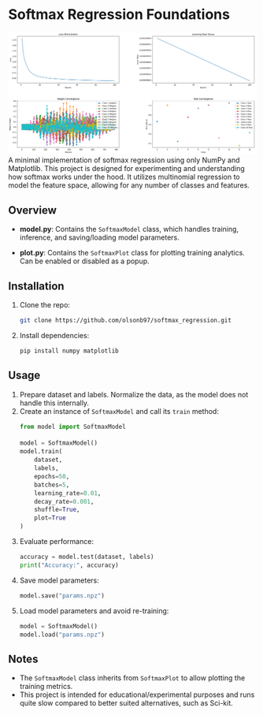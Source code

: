 
# Softmax Regression Foundations

![Softmax Model Analytics](res/demo.png)
A minimal implementation of softmax regression using only NumPy and Matplotlib. This project is designed for experimenting and understanding how softmax works under the hood.
It utilizes multinomial regression to model the feature space, allowing for any number of classes and features.

## Overview

- **model.py**: Contains the `SoftmaxModel` class, which handles training, inference, and saving/loading model parameters.

- **plot.py**: Contains the `SoftmaxPlot` class for plotting training analytics. Can be enabled or disabled as a popup.

## Installation

1. Clone the repo:
   ```bash
   git clone https://github.com/olsonb97/softmax_regression.git
   ```
2. Install dependencies:
   ```bash
   pip install numpy matplotlib
   ```

## Usage

1. Prepare dataset and labels. Normalize the data, as the model does not handle this internally.
2. Create an instance of `SoftmaxModel` and call its `train` method:
   ```python
   from model import SoftmaxModel

   model = SoftmaxModel()
   model.train(
       dataset, 
       labels, 
       epochs=50, 
       batches=5, 
       learning_rate=0.01, 
       decay_rate=0.001, 
       shuffle=True, 
       plot=True
   )
   ```
3. Evaluate performance:
   ```python
   accuracy = model.test(dataset, labels)
   print("Accuracy:", accuracy)
   ```
4. Save model parameters:
   ```python
   model.save("params.npz")
   ```
5. Load model parameters and avoid re-training:
   ```python
   model = SoftmaxModel()
   model.load("params.npz")
   ```

## Notes

- The `SoftmaxModel` class inherits from `SoftmaxPlot` to allow plotting the training metrics.
- This project is intended for educational/experimental purposes and runs quite slow compared to better suited alternatives, such as Sci-kit.
